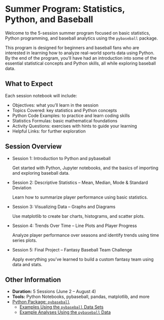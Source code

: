 # Summer Program: Statistics, Python, and Baseball
Welcome to the 5-session summer program focused on basic statistics, Python programming, and baseball analytics using the `pybaseball` package.

This program is designed for beginners and baseball fans who are interested in learning how to analyze real-world sports data using Python. By the end of the program, you’ll have had an introduction into some of the essential statistical concepts and Python skills, all while exploring baseball data.

## What to Expect

Each session notebook will include:
- Objectives: what you’ll learn in the session
- Topics Covered: key statistics and Python concepts
- Python Code Examples: to practice and learn coding skills
- Statistics Formulas: basic mathematical foundations
- Activity Questions: exercises with hints to guide your learning
- Helpful Links: for further exploration

## Session Overview
- Session 1: Introduction to Python and pybaseball

	Get started with Python, Jupyter notebooks, and the basics of importing and exploring baseball data.
- Session 2: Descriptive Statistics – Mean, Median, Mode & Standard Deviation

	Learn how to summarize player performance using basic statistics.
- Session 3: Visualizing Data – Graphs and Diagrams

	Use matplotlib to create bar charts, histograms, and scatter plots.
- Session 4: Trends Over Time – Line Plots and Player Progress

	Analyze player performance over seasons and identify trends using time series plots.
- Session 5: Final Project – Fantasy Baseball Team Challenge

	Apply everything you’ve learned to build a custom fantasy team using data and stats.

## Other Information
- **Duration:** 5 Sessions (June 2 – August 4)
- **Tools:** Python Notebooks, pybaseball, pandas, matplotlib, and more
- [Python Package: `pybaseball`](https://github.com/jldbc/pybaseball)
    - [Examples Using the `pybaseball` Data Sets](https://github.com/jldbc/pybaseball/tree/master/docs)
    - [Example Analyses Using the `pybaseball` Data](https://github.com/jldbc/pybaseball/tree/master/EXAMPLES)
